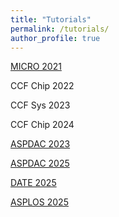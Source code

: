 ```yaml
---
title: "Tutorials"
permalink: /tutorials/
author_profile: true
---
```


[MICRO 2021](https://ericlyun.github.io/tutorial-micro2021)

CCF Chip 2022

CCF Sys 2023

CCF Chip 2024

[ASPDAC 2023](https://www.aspdac.com/aspdac2023/tutorial/#t7)

[ASPDAC 2025](https://ericlyun.github.io/tutorial-aspdac2025)

[DATE 2025](https://ericlyun.github.io/tutorial-date2025)

[ASPLOS 2025](https://ericlyun.github.io/tutorial-asplos2025)
